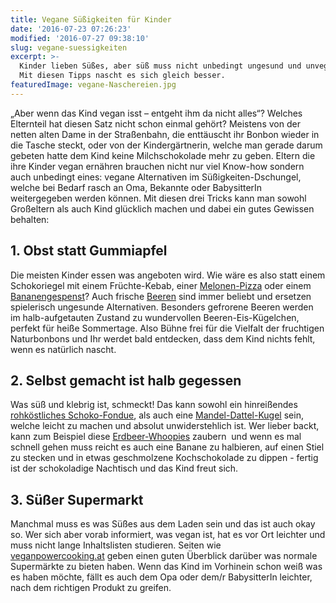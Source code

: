 ```yaml
---
title: Vegane Süßigkeiten für Kinder
date: '2016-07-23 07:26:23'
modified: '2016-07-27 09:38:10'
slug: vegane-suessigkeiten
excerpt: >-
  Kinder lieben Süßes, aber süß muss nicht unbedingt ungesund und unvegan sein!
  Mit diesen Tipps nascht es sich gleich besser.
featuredImage: vegane-Naschereien.jpg
---
```


„Aber wenn das Kind vegan isst – entgeht ihm da nicht alles“? Welches Elternteil hat diesen Satz nicht schon einmal gehört? Meistens von der netten alten Dame in der Straßenbahn, die enttäuscht ihr Bonbon wieder in die Tasche steckt, oder von der Kindergärtnerin, welche man gerade darum gebeten hatte dem Kind keine Milchschokolade mehr zu geben. Eltern die ihre Kinder vegan ernähren brauchen nicht nur viel Know-how sondern auch unbedingt eines: vegane Alternativen im Süßigkeiten-Dschungel, welche bei Bedarf rasch an Oma, Bekannte oder BabysitterIn weitergegeben werden können. Mit diesen drei Tricks kann man sowohl Großeltern als auch Kind glücklich machen und dabei ein gutes Gewissen behalten:

## 1\. Obst statt Gummiapfel

Die meisten Kinder essen was angeboten wird. Wie wäre es also statt einem Schokoriegel mit einem Früchte-Kebab, einer [Melonen-Pizza](http://www.rohgenuss.at/melonenpizza-fuer-kids/) oder einem [Bananengespenst](https://www.veganblatt.com/halloween-bananen-geister)? Auch frische [Beeren](https://www.veganblatt.com/gesunde-beeren) sind immer beliebt und ersetzen spielerisch ungesunde Alternativen. Besonders gefrorene Beeren werden im halb-aufgetauten Zustand zu wundervollen Beeren-Eis-Kügelchen, perfekt für heiße Sommertage. Also Bühne frei für die Vielfalt der fruchtigen Naturbonbons und Ihr werdet bald entdecken, dass dem Kind nichts fehlt, wenn es natürlich nascht.

## 2\. Selbst gemacht ist halb gegessen

Was süß und klebrig ist, schmeckt! Das kann sowohl ein hinreißendes [rohköstliches Schoko-Fondue](https://www.veganblatt.com/rohkost-schokoladen-fondue), als auch eine [Mandel-Dattel-Kugel](https://www.veganblatt.com/mandel-dattel-kugeln) sein, welche leicht zu machen und absolut unwiderstehlich ist. Wer lieber backt, kann zum Beispiel diese [Erdbeer-Whoopies](https://www.veganblatt.com/erdbeer-whoopies) zaubern  und wenn es mal schnell gehen muss reicht es auch eine Banane zu halbieren, auf einen Stiel zu stecken und in etwas geschmolzene Kochschokolade zu dippen - fertig ist der schokoladige Nachtisch und das Kind freut sich. [<!-- Image removed (no copyright): whoopies-640x400.jpg -->](https://www.veganblatt.com/i/whoopies.jpg)

## 3\. Süßer Supermarkt

Manchmal muss es was Süßes aus dem Laden sein und das ist auch okay so. Wer sich aber vorab informiert, was vegan ist, hat es vor Ort leichter und muss nicht lange Inhaltslisten studieren. Seiten wie [veganpowercooking.at](http://www.veganpowercooking.at/einkauftipps-produktempfehlungen/vegane-s%C3%BC%C3%9Figkeiten-aus-dem-supermarkt/) geben einen guten Überblick darüber was normale Supermärkte zu bieten haben. Wenn das Kind im Vorhinein schon weiß was es haben möchte, fällt es auch dem Opa oder dem/r BabysitterIn leichter, nach dem richtigen Produkt zu greifen.
